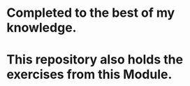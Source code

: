 # Completed to the best of my knowledge.
# This repository also holds the exercises from this Module.
